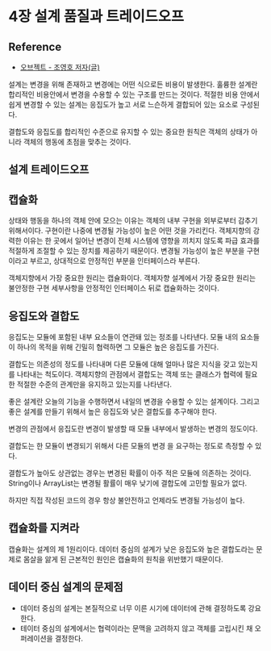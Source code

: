 # 4장 설계 품질과 트레이드오프

## Reference

- [오브젝트 - 조영호 저자(글)](https://product.kyobobook.co.kr/detail/S000001766367)

설계는 변경을 위해 존재하고 변경에는 어떤 식으로든 비용이 발생한다. 훌륭한 설계란 합리적인 비용안에서 변경을 수용할 수 있는 구조를 만드는 것이다. 적절한 비용 안에서 쉽게 변경할 수 있는 설계는 응집도가 높고 서로 느슨하게 결합되어 있는 요소로 구성된다.

결합도와 응집도를 합리적인 수준으로 유지할 수 있는 중요한 원칙은 객체의 상태가 아니라 객체의 행동에 초점을 맞추는 것이다.

## 설계 트레이드오프

## 캡슐화

상태와 행동을 하나의 객체 안에 모으는 이유는 객체의 내부 구현을 외부로부터 감추기 위해서이다. 구현이란 나중에 변경될 가능성이 높은 어떤 것을 가리킨다. 객체지향의 강력한 이유는 한 곳에서 일어난 변경이 전체 시스템에 영향을 끼치지 않도록 파급 효과를 적절하게 조절할 수 있는 장치를 제공하기 때문이다. 변경될 가능성이 높은 부분을 구현이라고 부르고, 상대적으로 안정적인 부분을 인터페이스라 부른다.

객체지향에서 가장 중요한 원리는 캡슐화이다. 객체자향 설계에서 가장 중요한 원리는 불안정한 구현 세부사항을 안정적인 인터페이스 뒤로 캡슐화하는 것이다.

## 응집도와 결합도

응집도는 모듈에 포함된 내부 요소들이 연관돼 있는 정조를 나타낸다. 모듈 내의 요소들이 하나의 목적을 위해 긴밀히 협력하면 그 모듈은 높은 응집도를 가진다.

결합도는 의존성의 정도를 나타내며 다른 모듈에 대해 얼마나 많은 지식을 갖고 있는지를 나타내는 척도이다. 객체지향의 관점에서 결합도는 객체 또는 클래스가 협력에 필요한 적절한 수준의 관계만을 유지하고 있는지를 나타낸다.

좋은 설계란 오늘의 기능을 수행하면서 내일의 변경을 수용할 수 있는 설계이다. 그리고 좋은 설계를 만들기 위해서 높은 응집도와 낮은 결합도를 추구해야 한다.

변경의 관점에서 응집도란 변경이 발생할 때 모듈 내부에서 발생하는 변경의 정도이다.

결합도는 한 모듈이 변경되기 위해서 다른 모듈의 변경 을 요구하는 정도로 측정할 수 있다.

결합도가 높아도 상관없는 경우는 변경된 확률이 아주 적은 모듈에 의존하는 것이다. String이나 ArrayList는 변경될 활률이 매우 낮기에 결합도에 고민할 필요가 없다.

하지만 직접 작성된 코드의 경우 항상 불안전하고 언제라도 변경될 가능성이 높다.

## 캡슐화를 지켜라

캡슐화는 설계의 제 1원리이다. 데이터 중심의 설계가 낮은 응집도와 높은 결합도라는 문제로 몸살을 앓게 된 근본적인 원인은 캡슐화의 원칙을 위반했기 때문이다.

## 데이터 중심 설계의 문제점

- 데이터 중심의 설계는 본질적으로 너무 이른 시기에 데이터에 관해 결정하도록 강요한다.
- 테이터 중심의 설계에서는 협력이라는 문맥을 고려하지 않고 객체를 고립시킨 채 오퍼레이션을 결정한다.